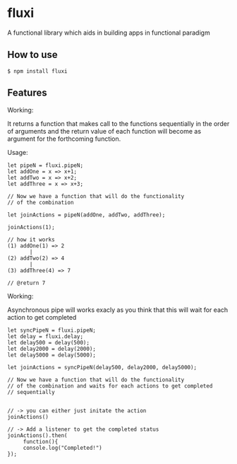 # fluxi

A functional library which aids in building apps in functional paradigm

## How to use

```
$ npm install fluxi
```


## Features

 Working: 
 
It returns a function that makes call to the functions sequentially in the order of arguments and the return value of each function will become as argument for the forthcoming function.


 Usage: 
 
 ```
 let pipeN = fluxi.pipeN;
 let addOne = x => x+1;
 let addTwo = x => x+2;
 let addThree = x => x+3;
 
 // Now we have a function that will do the functionality
 // of the combination
 
 let joinActions = pipeN(addOne, addTwo, addThree);
 
 joinActions(1);
 
 // how it works
 (1) addOne(1) => 2
        |
 (2) addTwo(2) => 4
        |
 (3) addThree(4) => 7
 
 // @return 7
 
```


 Working: 
 
Asynchronous pipe will works exacly as you think
         that this will wait for each action to get completed
 ```
 let syncPipeN = fluxi.pipeN;
 let delay = fluxi.delay;
 let delay500 = delay(500);
 let delay2000 = delay(2000);
 let delay5000 = delay(5000);
 
 let joinActions = syncPipeN(delay500, delay2000, delay5000);
 
 // Now we have a function that will do the functionality
 // of the combination and waits for each actions to get completed
 // sequentially
 
 
 // -> you can either just initate the action
 joinActions()  
 
 // -> Add a listener to get the completed status
 joinActions().then(  
      function(){
      console.log("Completed!")
 });
 ```
